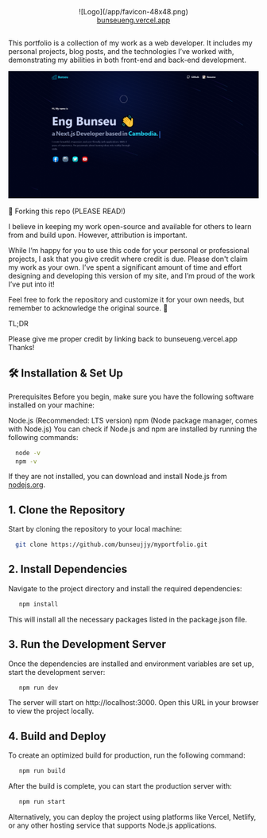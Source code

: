<div align="center">![Logo](/app/favicon-48x48.png)</div>

<div align="center">
<a href="https://bunseueng.vercel.app" target="_blank" rel="noopener noreferrer">bunseueng.vercel.app</a>
</div>

##

This portfolio is a collection of my work as a web developer. It includes my personal projects, blog posts, and the technologies I’ve worked with, demonstrating my abilities in both front-end and back-end development.

![App Screenshot](/app/og.PNG)

📍 Forking this repo (PLEASE READ!)

I believe in keeping my work open-source and available for others to learn from and build upon. However, attribution is important.

While I’m happy for you to use this code for your personal or professional projects, I ask that you give credit where credit is due. Please don't claim my work as your own. I’ve spent a significant amount of time and effort designing and developing this version of my site, and I’m proud of the work I’ve put into it!

Feel free to fork the repository and customize it for your own needs, but remember to acknowledge the original source. 🙌

TL;DR

Please give me proper credit by linking back to bunseueng.vercel.app Thanks!

## 🛠 Installation & Set Up

Prerequisites
Before you begin, make sure you have the following software installed on your machine:

Node.js (Recommended: LTS version)
npm (Node package manager, comes with Node.js)
You can check if Node.js and npm are installed by running the following commands:

```bash
  node -v
  npm -v
```

If they are not installed, you can download and install Node.js from [nodejs.org](https://nodejs.org).

## 1. Clone the Repository

Start by cloning the repository to your local machine:

```bash
  git clone https://github.com/bunseujjy/myportfolio.git
```

## 2. Install Dependencies

Navigate to the project directory and install the required dependencies:

```bash
   npm install
```

This will install all the necessary packages listed in the package.json file.

## 3. Run the Development Server

Once the dependencies are installed and environment variables are set up, start the development server:

```bash
   npm run dev
```

The server will start on http://localhost:3000. Open this URL in your browser to view the project locally.

## 4. Build and Deploy

To create an optimized build for production, run the following command:

```bash
   npm run build
```

After the build is complete, you can start the production server with:

```bash
   npm run start
```

Alternatively, you can deploy the project using platforms like Vercel, Netlify, or any other hosting service that supports Node.js applications.

